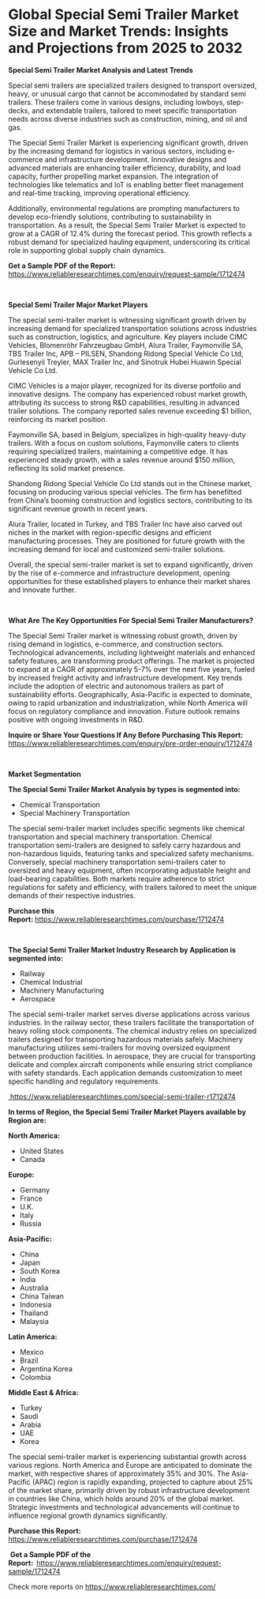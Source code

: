 <p><h1>Global Special Semi Trailer Market Size and Market Trends: Insights and Projections from 2025 to 2032</h1></p><p><strong>Special Semi Trailer Market Analysis and Latest Trends</strong></p>
<p><p>Special semi trailers are specialized trailers designed to transport oversized, heavy, or unusual cargo that cannot be accommodated by standard semi trailers. These trailers come in various designs, including lowboys, step-decks, and extendable trailers, tailored to meet specific transportation needs across diverse industries such as construction, mining, and oil and gas.</p><p>The Special Semi Trailer Market is experiencing significant growth, driven by the increasing demand for logistics in various sectors, including e-commerce and infrastructure development. Innovative designs and advanced materials are enhancing trailer efficiency, durability, and load capacity, further propelling market expansion. The integration of technologies like telematics and IoT is enabling better fleet management and real-time tracking, improving operational efficiency.</p><p>Additionally, environmental regulations are prompting manufacturers to develop eco-friendly solutions, contributing to sustainability in transportation. As a result, the Special Semi Trailer Market is expected to grow at a CAGR of 12.4% during the forecast period. This growth reflects a robust demand for specialized hauling equipment, underscoring its critical role in supporting global supply chain dynamics.</p></p>
<p><strong>Get a Sample PDF of the Report:&nbsp;</strong> <a href="https://www.reliableresearchtimes.com/enquiry/request-sample/1712474?utm_campaign=2006&utm_medium=2&utm_source=Github&utm_content=ia&utm_term=11012025&utm_id=special-semi-trailer">https://www.reliableresearchtimes.com/enquiry/request-sample/1712474</a></p>
<p>&nbsp;</p>
<p><strong>Special Semi Trailer Major Market Players</strong></p>
<p><p>The special semi-trailer market is witnessing significant growth driven by increasing demand for specialized transportation solutions across industries such as construction, logistics, and agriculture. Key players include CIMC Vehicles, Blomenröhr Fahrzeugbau GmbH, Alura Trailer, Faymonville SA, TBS Trailer Inc, APB – PILSEN, Shandong Ridong Special Vehicle Co Ltd, Gurlesenyil Treyler, MAX Trailer Inc, and Sinotruk Hubei Huawin Special Vehicle Co Ltd.</p><p>CIMC Vehicles is a major player, recognized for its diverse portfolio and innovative designs. The company has experienced robust market growth, attributing its success to strong R&D capabilities, resulting in advanced trailer solutions. The company reported sales revenue exceeding $1 billion, reinforcing its market position.</p><p>Faymonville SA, based in Belgium, specializes in high-quality heavy-duty trailers. With a focus on custom solutions, Faymonville caters to clients requiring specialized trailers, maintaining a competitive edge. It has experienced steady growth, with a sales revenue around $150 million, reflecting its solid market presence.</p><p>Shandong Ridong Special Vehicle Co Ltd stands out in the Chinese market, focusing on producing various special vehicles. The firm has benefitted from China’s booming construction and logistics sectors, contributing to its significant revenue growth in recent years. </p><p>Alura Trailer, located in Turkey, and TBS Trailer Inc have also carved out niches in the market with region-specific designs and efficient manufacturing processes. They are positioned for future growth with the increasing demand for local and customized semi-trailer solutions.</p><p>Overall, the special semi-trailer market is set to expand significantly, driven by the rise of e-commerce and infrastructure development, opening opportunities for these established players to enhance their market shares and innovate further.</p></p>
<p>&nbsp;</p>
<p><strong>What Are The Key Opportunities For Special Semi Trailer Manufacturers?</strong></p>
<p><p>The Special Semi Trailer market is witnessing robust growth, driven by rising demand in logistics, e-commerce, and construction sectors. Technological advancements, including lightweight materials and enhanced safety features, are transforming product offerings. The market is projected to expand at a CAGR of approximately 5-7% over the next five years, fueled by increased freight activity and infrastructure development. Key trends include the adoption of electric and autonomous trailers as part of sustainability efforts. Geographically, Asia-Pacific is expected to dominate, owing to rapid urbanization and industrialization, while North America will focus on regulatory compliance and innovation. Future outlook remains positive with ongoing investments in R&D.</p></p>
<p><strong>Inquire or Share Your Questions If Any Before Purchasing This Report:</strong> <a href="https://www.reliableresearchtimes.com/enquiry/pre-order-enquiry/1712474?utm_campaign=2006&utm_medium=2&utm_source=Github&utm_content=ia&utm_term=11012025&utm_id=special-semi-trailer">https://www.reliableresearchtimes.com/enquiry/pre-order-enquiry/1712474</a></p>
<p>&nbsp;</p>
<p><strong>Market Segmentation</strong></p>
<p><strong>The Special Semi Trailer Market Analysis by types is segmented into:</strong></p>
<p><ul><li>Chemical Transportation</li><li>Special Machinery Transportation</li></ul></p>
<p><p>The special semi-trailer market includes specific segments like chemical transportation and special machinery transportation. Chemical transportation semi-trailers are designed to safely carry hazardous and non-hazardous liquids, featuring tanks and specialized safety mechanisms. Conversely, special machinery transportation semi-trailers cater to oversized and heavy equipment, often incorporating adjustable height and load-bearing capabilities. Both markets require adherence to strict regulations for safety and efficiency, with trailers tailored to meet the unique demands of their respective industries.</p></p>
<p><strong>Purchase this Report:&nbsp;</strong><a href="https://www.reliableresearchtimes.com/purchase/1712474?utm_campaign=2006&utm_medium=2&utm_source=Github&utm_content=ia&utm_term=11012025&utm_id=special-semi-trailer">https://www.reliableresearchtimes.com/purchase/1712474</a></p>
<p>&nbsp;</p>
<p><strong>The Special Semi Trailer Market Industry Research by Application is segmented into:</strong></p>
<p><ul><li>Railway</li><li>Chemical Industrial</li><li>Machinery Manufacturing</li><li>Aerospace</li></ul></p>
<p><p>The special semi-trailer market serves diverse applications across various industries. In the railway sector, these trailers facilitate the transportation of heavy rolling stock components. The chemical industry relies on specialized trailers designed for transporting hazardous materials safely. Machinery manufacturing utilizes semi-trailers for moving oversized equipment between production facilities. In aerospace, they are crucial for transporting delicate and complex aircraft components while ensuring strict compliance with safety standards. Each application demands customization to meet specific handling and regulatory requirements.</p></p>
<p><a href="https://www.reliableresearchtimes.com/special-semi-trailer-r1712474?utm_campaign=2006&utm_medium=2&utm_source=Github&utm_content=ia&utm_term=11012025&utm_id=special-semi-trailer">&nbsp;https://www.reliableresearchtimes.com/special-semi-trailer-r1712474</a></p>
<p><strong>In terms of Region, the Special Semi Trailer Market Players available by Region are:</strong></p>
<p>
    <p> <strong> North America: </strong>
        <ul>
            <li>United States</li>
            <li>Canada</li>
        </ul>
        </p> 
    <p> <strong> Europe: </strong>
        <ul>
            <li>Germany</li>
            <li>France</li>
            <li>U.K.</li>
            <li>Italy</li>
            <li>Russia</li>
        </ul>
        </p> 
    <p> <strong> Asia-Pacific: </strong>
        <ul>
            <li>China</li>
            <li>Japan</li>
            <li>South Korea</li>
            <li>India</li>
            <li>Australia</li>
            <li>China Taiwan</li>
            <li>Indonesia</li>
            <li>Thailand</li>
            <li>Malaysia</li>
        </ul>
        </p> 
    <p> <strong> Latin America: </strong>
        <ul>
            <li>Mexico</li>
            <li>Brazil</li>
            <li>Argentina Korea</li>
            <li>Colombia</li>
        </ul>
        </p> 
    <p> <strong> Middle East & Africa: </strong>
        <ul>
            <li>Turkey</li>
            <li>Saudi</li>
            <li>Arabia</li>
            <li>UAE</li>
            <li>Korea</li>
        </ul>
    </p>
    </p>
<p><p>The special semi-trailer market is experiencing substantial growth across various regions. North America and Europe are anticipated to dominate the market, with respective shares of approximately 35% and 30%. The Asia-Pacific (APAC) region is rapidly expanding, projected to capture about 25% of the market share, primarily driven by robust infrastructure development in countries like China, which holds around 20% of the global market. Strategic investments and technological advancements will continue to influence regional growth dynamics significantly.</p></p>
<p><strong>Purchase this Report: </strong><a href="https://www.reliableresearchtimes.com/purchase/1712474?utm_campaign=2006&utm_medium=2&utm_source=Github&utm_content=ia&utm_term=11012025&utm_id=special-semi-trailer">https://www.reliableresearchtimes.com/purchase/1712474</a></p>
<p>&nbsp;<strong>Get a Sample PDF of the Report:&nbsp;&nbsp;</strong><a href="https://www.reliableresearchtimes.com/enquiry/request-sample/1712474?utm_campaign=2006&utm_medium=2&utm_source=Github&utm_content=ia&utm_term=11012025&utm_id=special-semi-trailer">https://www.reliableresearchtimes.com/enquiry/request-sample/1712474</a></p>
<p><strong></strong></p>
<p>Check more reports on <a href="https://www.reliableresearchtimes.com/?utm_campaign=2006&utm_medium=2&utm_source=Github&utm_content=ia&utm_term=11012025&utm_id=special-semi-trailer">https://www.reliableresearchtimes.com/</a></p>